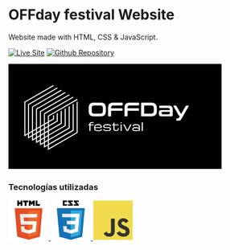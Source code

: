 # OFFday festival Website

Website made with HTML, CSS & JavaScript.

[![Live Site](https://img.shields.io/static/v1?label=&message=Live%20Site&color=0ABF53&style=for-the-badge)](https://acasadovalencia.github.io/offday-festival/)
[![Github Repository](https://img.shields.io/static/v1?label=&message=Github%20Repository&color=0ABF53&style=for-the-badge&logo=github&logoColor=white)](https://github.com/acasadovalencia/offday-festival.git)

<img src="assets/img/meta-logo.png" alt="OFFDay logo" width="424" height="209"/>

<h3>Tecnologías utilizadas</h3>
    <a href="https://www.w3.org/html/" target="_blank" rel="noreferrer"> 
        <img src="https://raw.githubusercontent.com/devicons/devicon/master/icons/html5/html5-original-wordmark.svg" alt="html5" width="80" height="80"/> 
    </a> 
    <a href="https://www.w3schools.com/css/" target="_blank" rel="noreferrer"> 
        <img src="https://raw.githubusercontent.com/devicons/devicon/master/icons/css3/css3-original-wordmark.svg" alt="css3" width="80" height="80"/> 
    </a> 
    <a href="https://developer.mozilla.org/en-US/docs/Web/JavaScript" target="_blank" rel="noreferrer"> 
        <img src="https://raw.githubusercontent.com/devicons/devicon/master/icons/javascript/javascript-original.svg" alt="javascript" width="80" height="80"/> 
    </a>
